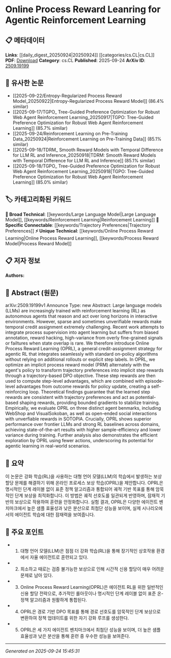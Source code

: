 <!-- KEYWORD_LINKING_METADATA:
{
  "processed_timestamp": "2025-09-24T15:45:31.534684",
  "vocabulary_version": "1.0",
  "selected_keywords": [
    "Large Language Model",
    "Reinforcement Learning",
    "Online Process Reward Learning",
    "Process Reward Model",
    "Trajectory Preferences"
  ],
  "rejected_keywords": [],
  "similarity_scores": {
    "Large Language Model": 0.85,
    "Reinforcement Learning": 0.8,
    "Online Process Reward Learning": 0.9,
    "Process Reward Model": 0.75,
    "Trajectory Preferences": 0.78
  },
  "extraction_method": "AI_prompt_based",
  "budget_applied": true,
  "candidates_json": {
    "candidates": [
      {
        "surface": "Large Language Models",
        "canonical": "Large Language Model",
        "aliases": [
          "LLM",
          "Language Models"
        ],
        "category": "broad_technical",
        "rationale": "Large Language Models are central to the study and are a key component in many AI systems, providing strong connectivity.",
        "novelty_score": 0.45,
        "connectivity_score": 0.9,
        "specificity_score": 0.7,
        "link_intent_score": 0.85
      },
      {
        "surface": "Reinforcement Learning",
        "canonical": "Reinforcement Learning",
        "aliases": [
          "RL"
        ],
        "category": "broad_technical",
        "rationale": "Reinforcement Learning is a fundamental concept in the paper, crucial for understanding the proposed method.",
        "novelty_score": 0.4,
        "connectivity_score": 0.88,
        "specificity_score": 0.65,
        "link_intent_score": 0.8
      },
      {
        "surface": "Online Process Reward Learning",
        "canonical": "Online Process Reward Learning",
        "aliases": [
          "OPRL"
        ],
        "category": "unique_technical",
        "rationale": "This is the novel method introduced in the paper, essential for understanding the contribution.",
        "novelty_score": 0.85,
        "connectivity_score": 0.6,
        "specificity_score": 0.9,
        "link_intent_score": 0.9
      },
      {
        "surface": "Process Reward Model",
        "canonical": "Process Reward Model",
        "aliases": [
          "PRM"
        ],
        "category": "unique_technical",
        "rationale": "The Process Reward Model is a key component of the proposed strategy, enabling deeper insights into the methodology.",
        "novelty_score": 0.7,
        "connectivity_score": 0.65,
        "specificity_score": 0.85,
        "link_intent_score": 0.75
      },
      {
        "surface": "Trajectory Preferences",
        "canonical": "Trajectory Preferences",
        "aliases": [],
        "category": "specific_connectable",
        "rationale": "Trajectory Preferences are integral to the reward learning process, offering a unique angle for exploration.",
        "novelty_score": 0.6,
        "connectivity_score": 0.7,
        "specificity_score": 0.8,
        "link_intent_score": 0.78
      }
    ],
    "ban_list_suggestions": [
      "autonomous agents",
      "interactive environments",
      "temporal credit assignment"
    ]
  },
  "decisions": [
    {
      "candidate_surface": "Large Language Models",
      "resolved_canonical": "Large Language Model",
      "decision": "linked",
      "scores": {
        "novelty": 0.45,
        "connectivity": 0.9,
        "specificity": 0.7,
        "link_intent": 0.85
      }
    },
    {
      "candidate_surface": "Reinforcement Learning",
      "resolved_canonical": "Reinforcement Learning",
      "decision": "linked",
      "scores": {
        "novelty": 0.4,
        "connectivity": 0.88,
        "specificity": 0.65,
        "link_intent": 0.8
      }
    },
    {
      "candidate_surface": "Online Process Reward Learning",
      "resolved_canonical": "Online Process Reward Learning",
      "decision": "linked",
      "scores": {
        "novelty": 0.85,
        "connectivity": 0.6,
        "specificity": 0.9,
        "link_intent": 0.9
      }
    },
    {
      "candidate_surface": "Process Reward Model",
      "resolved_canonical": "Process Reward Model",
      "decision": "linked",
      "scores": {
        "novelty": 0.7,
        "connectivity": 0.65,
        "specificity": 0.85,
        "link_intent": 0.75
      }
    },
    {
      "candidate_surface": "Trajectory Preferences",
      "resolved_canonical": "Trajectory Preferences",
      "decision": "linked",
      "scores": {
        "novelty": 0.6,
        "connectivity": 0.7,
        "specificity": 0.8,
        "link_intent": 0.78
      }
    }
  ]
}
-->

# Online Process Reward Leanring for Agentic Reinforcement Learning

## 📋 메타데이터

**Links**: [[daily_digest_20250924|20250924]] [[categories/cs.CL|cs.CL]]
**PDF**: [Download](https://arxiv.org/pdf/2509.19199.pdf)
**Category**: cs.CL
**Published**: 2025-09-24
**ArXiv ID**: [2509.19199](https://arxiv.org/abs/2509.19199)

## 🔗 유사한 논문
- [[2025-09-22/Entropy-Regularized Process Reward Model_20250922|Entropy-Regularized Process Reward Model]] (86.4% similar)
- [[2025-09-17/TGPO_ Tree-Guided Preference Optimization for Robust Web Agent Reinforcement Learning_20250917|TGPO: Tree-Guided Preference Optimization for Robust Web Agent Reinforcement Learning]] (85.7% similar)
- [[2025-09-24/Reinforcement Learning on Pre-Training Data_20250924|Reinforcement Learning on Pre-Training Data]] (85.1% similar)
- [[2025-09-18/TDRM_ Smooth Reward Models with Temporal Difference for LLM RL and Inference_20250918|TDRM: Smooth Reward Models with Temporal Difference for LLM RL and Inference]] (85.1% similar)
- [[2025-09-18/TGPO_ Tree-Guided Preference Optimization for Robust Web Agent Reinforcement Learning_20250918|TGPO: Tree-Guided Preference Optimization for Robust Web Agent Reinforcement Learning]] (85.0% similar)

## 🏷️ 카테고리화된 키워드
**🧠 Broad Technical**: [[keywords/Large Language Model|Large Language Model]], [[keywords/Reinforcement Learning|Reinforcement Learning]]
**🔗 Specific Connectable**: [[keywords/Trajectory Preferences|Trajectory Preferences]]
**⚡ Unique Technical**: [[keywords/Online Process Reward Learning|Online Process Reward Learning]], [[keywords/Process Reward Model|Process Reward Model]]

## 📋 저자 정보

**Authors:** 

## 📄 Abstract (원문)

arXiv:2509.19199v1 Announce Type: new 
Abstract: Large language models (LLMs) are increasingly trained with reinforcement learning (RL) as autonomous agents that reason and act over long horizons in interactive environments.
  However, sparse and sometimes unverifiable rewards make temporal credit assignment extremely challenging.
  Recent work attempts to integrate process supervision into agent learning but suffers from biased annotation, reward hacking, high-variance from overly fine-grained signals or failtures when state overlap is rare.
  We therefore introduce Online Process Reward Learning (OPRL), a general credit-assignment strategy for agentic RL that integrates seamlessly with standard on-policy algorithms without relying on additional rollouts or explicit step labels.
  In OPRL, we optimize an implicit process reward model (PRM) alternately with the agent's policy to transform trajectory preferences into implicit step rewards through a trajectory-based DPO objective.
  These step rewards are then used to compute step-level advantages, which are combined with episode-level advantages from outcome rewards for policy update, creating a self-reinforcing loop.
  Theoretical findings guarantee that the learned step rewards are consistent with trajectory preferences and act as potential-based shaping rewards, providing bounded gradients to stabilize training.
  Empirically, we evaluate OPRL on three distinct agent benmarks, including WebShop and VisualSokoban, as well as open-ended social interactions with unverfiable rewards in SOTOPIA.
  Crucially, OPRL shows superior performance over frontier LLMs and strong RL baselines across domains, achieving state-of-the-art results with higher sample-efficiency and lower variance during training.
  Further analysis also demonstrates the efficient exploration by OPRL using fewer actions, underscoring its potential for agentic learning in real-world scenarios.

## 📝 요약

이 논문은 강화 학습(RL)을 사용하는 대형 언어 모델(LLM)의 학습에서 발생하는 보상 할당 문제를 해결하기 위해 온라인 프로세스 보상 학습(OPRL)을 제안합니다. OPRL은 명시적인 단계 레이블 없이 표준 정책 알고리즘과 통합되어 궤적 기반 목표를 통해 암묵적인 단계 보상을 최적화합니다. 이 방법은 궤적 선호도를 일관되게 반영하며, 잠재적 기반의 보상으로 작용하여 훈련을 안정화합니다. 실험 결과, OPRL은 다양한 에이전트 벤치마크에서 높은 샘플 효율성과 낮은 분산으로 최첨단 성능을 보이며, 실제 시나리오에서의 에이전트 학습에 대한 잠재력을 보여줍니다.

## 🎯 주요 포인트

- 1. 대형 언어 모델(LLM)은 점점 더 강화 학습(RL)을 통해 장기적인 상호작용 환경에서 자율 에이전트로 훈련되고 있다.
- 2. 희소하고 때로는 검증 불가능한 보상으로 인해 시간적 신용 할당이 매우 어려운 문제로 남아 있다.
- 3. Online Process Reward Learning(OPRL)은 에이전트 RL을 위한 일반적인 신용 할당 전략으로, 추가적인 롤아웃이나 명시적인 단계 레이블 없이 표준 온-정책 알고리즘과 원활하게 통합된다.
- 4. OPRL은 경로 기반 DPO 목표를 통해 경로 선호도를 암묵적인 단계 보상으로 변환하여 정책 업데이트를 위한 자기 강화 루프를 생성한다.
- 5. OPRL은 세 가지 에이전트 벤치마크에서 최첨단 성능을 보이며, 더 높은 샘플 효율성과 낮은 분산을 통해 훈련 중 우수한 성능을 보여준다.


---

*Generated on 2025-09-24 15:45:31*